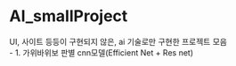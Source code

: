 # AI_smallProject
UI, 사이트 등등이 구현되지 않은, ai 기술로만 구현한 프로젝트 모음  
\- 1. 가위바위보 판별 cnn모델(Efficient Net + Res net)
